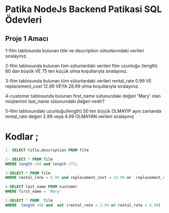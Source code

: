 # Patika NodeJs Backend Patikasi  SQL Ödevleri

## Proje 1 Amacı
1-film tablosunda bulunan title ve description sütunlarındaki verileri sıralayınız.

2-film tablosunda bulunan tüm sütunlardaki verileri film uzunluğu (length) 60 dan büyük VE 75 ten küçük olma koşullarıyla sıralayınız.

3-film tablosunda bulunan tüm sütunlardaki verileri rental_rate 0.99 VE replacement_cost 12.99 VEYA 28.99 olma koşullarıyla sıralayınız.

4-customer tablosunda bulunan first_name sütunundaki değeri 'Mary' olan müşterinin last_name sütunundaki değeri nedir?

5-film tablosundaki uzunluğu(length) 50 ten büyük OLMAYIP aynı zamanda rental_rate değeri 2.99 veya 4.99 OLMAYAN verileri sıralayınız
</br>


# Kodlar ;
```sql
1- SELECT title,description FROM film

2- SELECT * FROM film
WHERE length >60 and length <75;

3-SELECT * FROM film
WHERE rental_rate = 0.99 and replacement_cost = 12.99 or  replacement_cost = 28.99

4-SELECT last_name FROM customer
WHERE first_name = 'Mary'

5-SELECT * FROM  film
WHERE  length <50 and  not (rental_rate = 2.99 or rental_rate = 4.99)
```